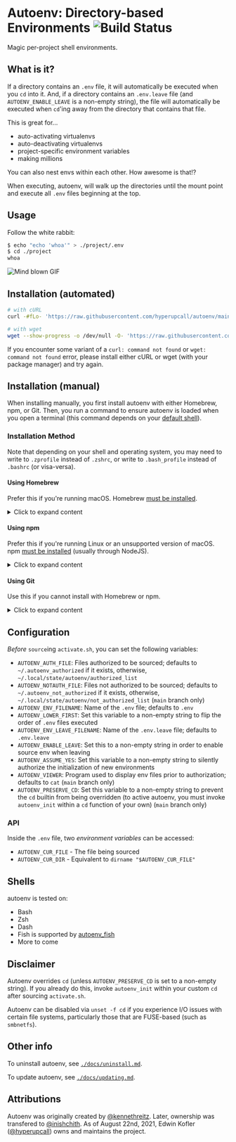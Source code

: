 # Autoenv: Directory-based Environments ![Build Status](https://github.com/hyperupcall/autoenv/actions/workflows/ci.yml/badge.svg)

Magic per-project shell environments.

## What is it?

If a directory contains an `.env` file, it will automatically be executed when you `cd` into it. And, if a directory contains an `.env.leave` file (and `AUTOENV_ENABLE_LEAVE` is a non-empty string), the file will automatically be executed when `cd`'ing away from the directory that contains that file.

This is great for...

- auto-activating virtualenvs
- auto-deactivating virtualenvs
- project-specific environment variables
- making millions

You can also nest envs within each other. How awesome is that!?

When executing, autoenv, will walk up the directories until the mount
point and execute all `.env` files beginning at the top.

## Usage

Follow the white rabbit:

```sh
$ echo "echo 'whoa'" > ./project/.env
$ cd ./project
whoa
```

![Mind blown GIF](http://media.tumblr.com/tumblr_ltuzjvbQ6L1qzgpx9.gif)

## Installation (automated)

```sh
# with cURL
curl -#fLo- 'https://raw.githubusercontent.com/hyperupcall/autoenv/main/scripts/install.sh' | sh

# with wget
wget --show-progress -o /dev/null -O- 'https://raw.githubusercontent.com/hyperupcall/autoenv/main/scripts/install.sh' | sh
```

If you encounter some variant of a `curl: command not found` or `wget: command not found` error, please install either cURL or wget (with your package manager) and try again.

## Installation (manual)

When installing manually, you first install autoenv with either Homebrew, npm, or Git. Then, you run a command to ensure autoenv is loaded when you open a terminal (this command depends on your [default shell](https://askubuntu.com/a/590901)).

### Installation Method

Note that depending on your shell and operating system, you may need to write to `.zprofile` instead of `.zshrc`, or write to `.bash_profile` instead of `.bashrc` (or visa-versa).

#### Using Homebrew

Prefer this if you're running macOS. Homebrew [must be installed](https://brew.sh).

<details>
<summary>Click to expand content</summary>

First, download the [autoenv](https://formulae.brew.sh/formula/autoenv) homebrew formulae:

```sh
$ brew install 'autoenv'
```

Then, execute one of the following to ensure autoenv is loaded when you open a terminal:

```sh
# For Zsh shell (on Linux or macOS)
$ printf '%s\n' "source $(brew --prefix autoenv)/activate.sh" >> "${ZDOTDIR:-$HOME}/.zprofile"

# For Bash shell (on Linux)
$ printf '%s\n' "source $(brew --prefix autoenv)/activate.sh" >> ~/.bashrc

# For Bash shell (on macOS)
$ printf '%s\n' "source $(brew --prefix autoenv)/activate.sh" >> ~/.bash_profile
```

</details>

#### Using npm

Prefer this if you're running Linux or an unsupported version of macOS. npm [must be installed](https://nodejs.org/en/download) (usually through NodeJS).

<details>
<summary>Click to expand content</summary>

First, download the [@hyperupcall/autoenv](https://www.npmjs.com/package/@hyperupcall/autoenv) npm package:

```sh
$ npm install -g '@hyperupcall/autoenv'
```

Then, execute one of the following to ensure autoenv is loaded when you open a terminal:

```sh
# For Zsh shell (on Linux or macOS)
$ printf '%s\n' "source $(npm root -g)/@hyperupcall/autoenv/activate.sh" >> "${ZDOTDIR:-$HOME}/.zprofile"

# For Bash shell (on Linux)
$ printf '%s\n' "source $(npm root -g)/@hyperupcall/autoenv/activate.sh" >> ~/.bashrc

# For Bash shell (on macOS)
$ printf '%s\n' "source $(npm root -g)/@hyperupcall/autoenv/activate.sh" >> ~/.bash_profile
```

</details>

#### Using Git

Use this if you cannot install with Homebrew or npm.

<details>
<summary>Click to expand content</summary>

First, clone this repository:

```sh
$ git clone 'https://github.com/hyperupcall/autoenv' ~/.autoenv
```

Then, execute one of the following to ensure autoenv is loaded when you open a terminal:

```sh
# For Zsh shell (on Linux or macOS)
$ printf '%s\n' "source ~/.autoenv/activate.sh" >> "${ZDOTDIR:-$HOME}/.zprofile"

# For Bash shell (on Linux)
$ printf '%s\n' "source ~/.autoenv/activate.sh" >> ~/.bashrc

# For Bash shell (on macOS)
$ printf '%s\n' "source ~/.autoenv/activate.sh" >> ~/.bash_profile
```

</details>

## Configuration

_Before_ `source`ing `activate.sh`, you can set the following variables:

- `AUTOENV_AUTH_FILE`: Files authorized to be sourced; defaults to `~/.autoenv_authorized` if it exists, otherwise, `~/.local/state/autoenv/authorized_list`
- `AUTOENV_NOTAUTH_FILE`: Files not authorized to be sourced; defaults to `~/.autoenv_not_authorized` if it exists, otherwise, `~/.local/state/autoenv/not_authorized_list` (`main` branch only)
- `AUTOENV_ENV_FILENAME`: Name of the `.env` file; defaults to `.env`
- `AUTOENV_LOWER_FIRST`: Set this variable to a non-empty string to flip the order of `.env` files executed
- `AUTOENV_ENV_LEAVE_FILENAME`: Name of the `.env.leave` file; defaults to `.env.leave`
- `AUTOENV_ENABLE_LEAVE`: Set this to a non-empty string in order to enable source env when leaving
- `AUTOENV_ASSUME_YES`: Set this variable to a non-empty string to silently authorize the initialization of new environments
- `AUTOENV_VIEWER`: Program used to display env files prior to authorization; defaults to `cat` (`main` branch only)
- `AUTOENV_PRESERVE_CD`: Set this variable to a non-empty string to prevent the `cd` builtin from being overridden (to active autoenv, you must invoke `autoenv_init` within a `cd` function of your own) (`main` branch only)

### API

Inside the `.env` file, two _environment variables_ can be accessed:

- `AUTOENV_CUR_FILE` - The file being sourced
- `AUTOENV_CUR_DIR` - Equivalent to `dirname "$AUTOENV_CUR_FILE"`

## Shells

autoenv is tested on:

- Bash
- Zsh
- Dash
- Fish is supported by [autoenv_fish](https://github.com/loopbit/autoenv_fish)
- More to come

## Disclaimer

Autoenv overrides `cd` (unless `AUTOENV_PRESERVE_CD` is set to a non-empty string). If you already do this, invoke `autoenv_init` within your custom `cd` after sourcing `activate.sh`.

Autoenv can be disabled via `unset -f cd` if you experience I/O issues with certain file systems, particularly those that are FUSE-based (such as `smbnetfs`).

## Other info

To uninstall autoenv, see [`./docs/uninstall.md`](./docs/uninstall.md).

To update autoenv, see [`./docs/updating.md`](./docs/updating.md).

## Attributions

Autoenv was originally created by [@kennethreitz](https://github.com/kennethreitz). Later, ownership was transfered to [@inishchith](https://github.com/inishchith). As of August 22nd, 2021, Edwin Kofler ([@hyperupcall](https://github.com/hyperupcall)) owns and maintains the project.
